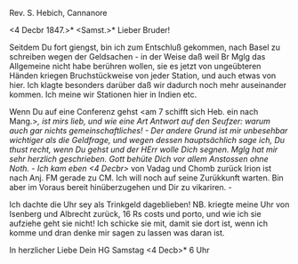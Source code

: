 Rev. S. Hebich, Cannanore

 <4 Decbr 1847.>*
 <Samst.>*
Lieber Bruder!

Seitdem Du fort giengst, bin ich zum Entschluß gekommen, nach Basel zu schreiben wegen der Geldsachen - in der Weise daß weil Br Mglg das Allgemeine nicht habe berühren wollen, sie es jetzt von ungeübteren Händen kriegen Bruchstückweise von jeder Station, und auch etwas von hier. Ich klagte besonders darüber daß wir dadurch noch mehr auseinander kommen. Ich meine wir Stationen hier in Indien etc.

Wenn Du auf eine Conferenz gehst <am 7 schifft sich Heb. ein nach Mang.>*, ist mirs lieb, und wie eine Art Antwort auf den Seufzer: warum auch gar nichts gemeinschaftliches! - Der andere Grund ist mir unbesehbar wichtiger als die Geldfrage, und wegen dessen hauptsächlich sage ich, Du thust recht, wenn Du gehst und der HErr wolle Dich segnen. Mglg hat mir sehr herzlich geschrieben. Gott behüte Dich vor allem Anstossen ohne Noth. - Ich kam eben <4 Decbr>* von Vadag und Chomb zurück Irion ist nach Anj. FM gerade zu CM. Ich will noch auf seine Zurükkunft warten. Bin aber im Voraus bereit hinüberzugehen und Dir zu vikariren. -

Ich dachte die Uhr sey als Trinkgeld dageblieben! NB. kriegte meine Uhr von Isenberg und Albrecht zurück, 16 Rs costs und porto, und wie ich sie aufziehe geht sie nicht! Ich schicke sie mit, damit sie dort ist, wenn ich komme und dran denke mir sagen zu lassen was daran ist.

 In herzlicher Liebe
 Dein HG
Samstag <4 Decb>* 6 Uhr

